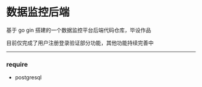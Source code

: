 # 数据监控后端
基于 go gin 搭建的一个数据监控平台后端代码仓库，毕设作品

目前仅完成了用户注册登录验证部分功能，其他功能持续完善中


---

### require
- postgresql
